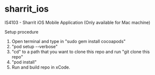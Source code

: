 # sharrit_ios
IS4103 - Sharrit iOS Mobile Application (Only available for Mac machine)

Setup procedure
1. Open terminal and type in "sudo gem install cocoapods"
2. "pod setup --verbose"
3. "cd" to a path that you want to clone this repo and run "git clone this repo"
4. "pod install"
5. Run and build repo in xCode.
